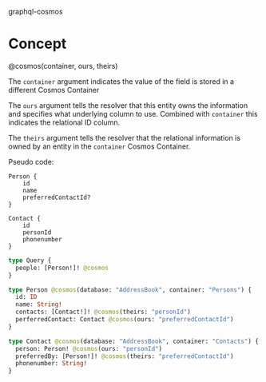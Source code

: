 graphql-cosmos

# Concept

@cosmos(container, ours, theirs)

The `container` argument indicates the value of the field is stored in a different Cosmos Container

The `ours` argument tells the resolver that this entity owns the information and specifies what underlying column to use. Combined with `container` this indicates the relational ID column.

The `theirs` argument tells the resolver that the relational information is owned by an entity in the `container` Cosmos Container.

Pseudo code:

```
Person {
    id
    name
    preferredContactId?
}

Contact {
    id
    personId
    phonenumber
}
```

```graphql
type Query {
  people: [Person!]! @cosmos
}

type Person @cosmos(database: "AddressBook", container: "Persons") {
  id: ID
  name: String!
  contacts: [Contact!]! @cosmos(theirs: "personId")
  perferredContact: Contact @cosmos(ours: "preferredContactId")
}

type Contact @cosmos(database: "AddressBook", container: "Contacts") {
  person: Person! @cosmos(ours: "personId")
  preferredBy: [Person!]! @cosmos(theirs: "preferredContactId")
  phonenumber: String!
}
```
